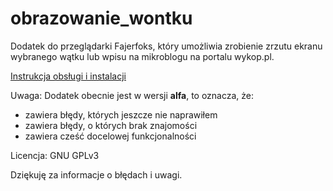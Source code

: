 # obrazowanie_wontku

Dodatek do przeglądarki Fajerfoks, który umożliwia zrobienie zrzutu ekranu wybranego wątku lub wpisu na mikroblogu na portalu wykop.pl.

[Instrukcja obsługi i instalacji](https://github.com/oooexec/obrazowanie_wontku/wiki/Instrukcja-obs%C5%82ugi-dodatku)

Uwaga:
Dodatek obecnie jest w wersji **alfa**, to oznacza, że:
- zawiera błędy, których jeszcze nie naprawiłem
- zawiera błędy, o których brak znajomości
- zawiera cześć docelowej funkcjonalności

Licencja: GNU GPLv3

Dziękuję za informacje o błędach i uwagi.
